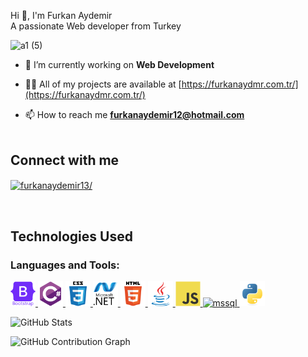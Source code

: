  Hi 👋, I'm Furkan Aydemir
 <br>
A passionate Web developer from Turkey

![a1 (5)](https://github.com/user-attachments/assets/8be071b7-b640-47e8-b817-b429925ff8c8)



- 🔭 I’m currently working on **Web Development**

- 👨‍💻 All of my projects are available at [https://furkanaydmr.com.tr/](https://furkanaydmr.com.tr/)

- 📫 How to reach me **furkanaydemir12@hotmail.com**
 <br><br>

## Connect with me  


<p align="left">
<a href="https://linkedin.com/in/furkanaydemir13/" target="blank"><img align="center" src="https://raw.githubusercontent.com/rahuldkjain/github-profile-readme-generator/master/src/images/icons/Social/linked-in-alt.svg" alt="furkanaydemir13/" height="30" width="40" /></a>




</p>
<br>

## Technologies Used  


<h3 align="left">Languages and Tools:</h3>
<p align="left"> <a href="https://getbootstrap.com" target="_blank" rel="noreferrer"> <img src="https://raw.githubusercontent.com/devicons/devicon/master/icons/bootstrap/bootstrap-plain-wordmark.svg" alt="bootstrap" width="40" height="40"/> </a> <a href="https://www.w3schools.com/cs/" target="_blank" rel="noreferrer"> <img src="https://raw.githubusercontent.com/devicons/devicon/master/icons/csharp/csharp-original.svg" alt="csharp" width="40" height="40"/> </a> <a href="https://www.w3schools.com/css/" target="_blank" rel="noreferrer"> <img src="https://raw.githubusercontent.com/devicons/devicon/master/icons/css3/css3-original-wordmark.svg" alt="css3" width="40" height="40"/> </a> <a href="https://dotnet.microsoft.com/" target="_blank" rel="noreferrer"> <img src="https://raw.githubusercontent.com/devicons/devicon/master/icons/dot-net/dot-net-original-wordmark.svg" alt="dotnet" width="40" height="40"/> </a> <a href="https://www.w3.org/html/" target="_blank" rel="noreferrer"> <img src="https://raw.githubusercontent.com/devicons/devicon/master/icons/html5/html5-original-wordmark.svg" alt="html5" width="40" height="40"/> </a> <a href="https://www.java.com" target="_blank" rel="noreferrer"> <img src="https://raw.githubusercontent.com/devicons/devicon/master/icons/java/java-original.svg" alt="java" width="40" height="40"/> </a> <a href="https://developer.mozilla.org/en-US/docs/Web/JavaScript" target="_blank" rel="noreferrer"> <img src="https://raw.githubusercontent.com/devicons/devicon/master/icons/javascript/javascript-original.svg" alt="javascript" width="40" height="40"/> </a> <a href="https://www.microsoft.com/en-us/sql-server" target="_blank" rel="noreferrer"> <img src="https://www.svgrepo.com/show/303229/microsoft-sql-server-logo.svg" alt="mssql" width="40" height="40"/> </a> <a href="https://www.python.org" target="_blank" rel="noreferrer"> <img src="https://raw.githubusercontent.com/devicons/devicon/master/icons/python/python-original.svg" alt="python" width="40" height="40"/> </a> </p>



![GitHub Stats](https://github-readme-stats.vercel.app/api?username=frknaydemirr&show_icons=true&theme=dark)







![GitHub Contribution Graph](https://github-readme-activity-graph.vercel.app/graph?username=frknaydemirr&bg_color=0d1117&color=c9d1d9&line=00ff00&point=ffffff&area=true&hide_border=true)


